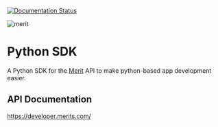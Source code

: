 [![Documentation Status](https://readthedocs.org/projects/merit/badge/?version=latest)](https://merit.readthedocs.io/en/latest/?badge=latest)

![merit](https://user-images.githubusercontent.com/12666781/121791357-d93eaf00-cb9d-11eb-81e9-b070acd3948e.png)
# Python SDK
A Python SDK for the [Merit](https://www.merits.com) API to make python-based app development easier.

## API Documentation
https://developer.merits.com/
